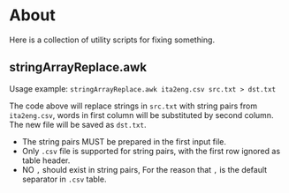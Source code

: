 # About

Here is a collection of utility scripts for fixing something.

## stringArrayReplace.awk

Usage example: `stringArrayReplace.awk ita2eng.csv src.txt > dst.txt`

The code above will replace strings in `src.txt` with string pairs from
`ita2eng.csv`, words in first column will be substituted by second
column. The new file will be saved as `dst.txt`.

* The string pairs MUST be prepared in the first input file.
* Only `.csv` file is supported for string pairs, with the first row
  ignored as table header.
* NO `,` should exist in string pairs, For the reason that `,` is the
  default separator in `.csv` table.
